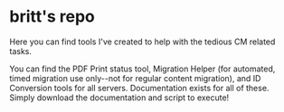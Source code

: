 # britt's repo 



Here you can find tools I've created to help with the tedious CM related tasks. 

You can find the PDF Print status tool, Migration Helper (for automated, timed migration use only--not for regular content migration), and ID Conversion tools for all servers. Documentation exists for all of these. Simply download the documentation and script to execute!
